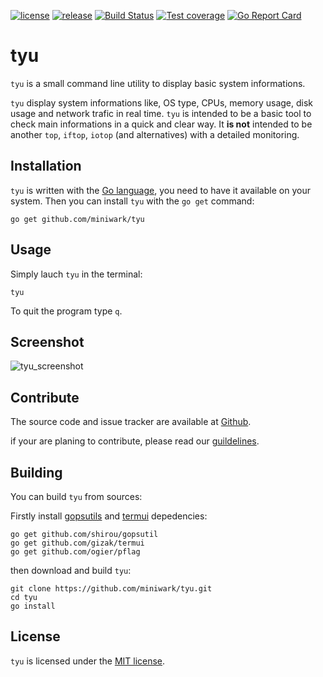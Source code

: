 [![license](https://img.shields.io/badge/license-MIT_License-blue.svg?style=flat-square)](https://github.com/miniwark/tyu/blob/master/LICENSE)
[![release](https://img.shields.io/badge/release-v_0.2-blue.svg?style=flat-square)](https://github.com/miniwark/tyu/releases)
[![Build Status](https://drone.io/github.com/miniwark/tyu/status.png)](https://drone.io/github.com/miniwark/tyu/latest)
[![Test coverage](https://img.shields.io/codecov/c/github/miniwark/tyu.svg?style=flat-square)](https://codecov.io/gh/miniwark/tyu)
[![Go Report Card](https://goreportcard.com/badge/github.com/miniwark/tyu?style=flat-square)](https://goreportcard.com/report/github.com/miniwark/tyu)

tyu
===
`tyu` is a small command line utility to display basic system informations.

`tyu` display system informations like, OS type, CPUs, memory usage, disk usage and network trafic in real time. `tyu` is intended to be a basic tool to check main informations in a quick and clear way. It **is not** intended to be another `top`, `iftop`, `iotop` (and alternatives) with a detailed monitoring.


Installation
------------
`tyu` is written with the [Go language](https://golang.org/), you need to have it available on your system.
Then you can install `tyu` with the `go get` command:

    go get github.com/miniwark/tyu


Usage
-----
Simply lauch `tyu` in the terminal:

    tyu

To quit the program type `q`.


Screenshot
----------
![tyu_screenshot](https://cloud.githubusercontent.com/assets/301895/14684766/c8ead42a-0731-11e6-9091-d5dcf4a11a8d.png)


Contribute
----------
The source code and issue tracker are available at [Github](https://github.com/miniwark/tyu).

if your are planing to contribute, please read our [guildelines](https://github.com/miniwark/tyu/blob/master/CONTRIBUTING.md).


Building
--------
You can build `tyu` from sources:

Firstly install [gopsutils](https://github.com/shirou/gopsutil) and [termui](https://github.com/gizak/termui) depedencies:

    go get github.com/shirou/gopsutil
    go get github.com/gizak/termui
    go get github.com/ogier/pflag

then download and build `tyu`:

    git clone https://github.com/miniwark/tyu.git
    cd tyu
    go install

License
-------
`tyu` is licensed under the [MIT license](https://github.com/miniwark/tyu/blob/master/LICENSE).
